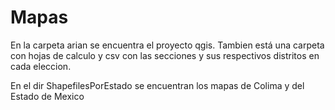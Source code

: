 # Mapas

En la carpeta arian se encuentra el proyecto qgis. Tambien está una carpeta con hojas de calculo y csv con las secciones y sus respectivos distritos en cada eleccion. 

En el dir ShapefilesPorEstado se encuentran los mapas de Colima y del Estado de Mexico
